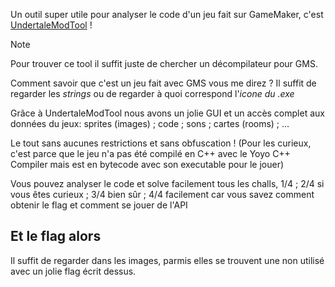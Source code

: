 Un outil super utile pour analyser le code d'un jeu fait sur GameMaker, c'est [UndertaleModTool](https://github.com/UnderminersTeam/UndertaleModTool) !

> [!NOTE]
> Pour trouver ce tool il suffit juste de chercher un décompilateur pour GMS.
>
> Comment savoir que c'est un jeu fait avec GMS vous me direz ? Il suffit de regarder les *strings* ou de regarder à quoi correspond l'*icone du .exe* 

Grâce à UndertaleModTool nous avons un jolie GUI et un accès complet aux données du jeux: sprites (images) ; code ; sons ; cartes (rooms) ; ...

Le tout sans aucunes restrictions et sans obfuscation ! (Pour les curieux, c'est parce que le jeu n'a pas été compilé en C++ avec le Yoyo C++ Compiler mais est en bytecode avec son executable pour le jouer)

Vous pouvez analyser le code et solve facilement tous les challs, 1/4 ; 2/4 si vous êtes curieux ; 3/4 bien sûr ; 4/4 facilement car vous savez comment obtenir le flag et comment se jouer de l'API

## Et le flag alors

Il suffit de regarder dans les images, parmis elles se trouvent une non utilisé avec un jolie flag écrit dessus.